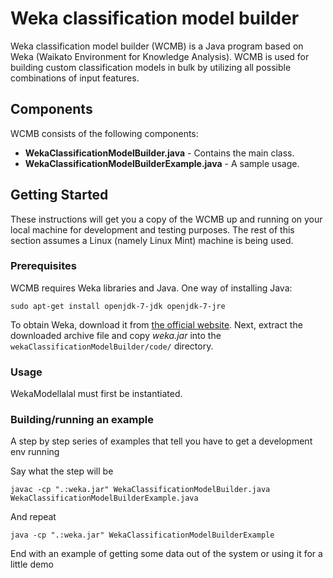 # Weka classification model builder

Weka classification model builder (WCMB) is a Java program based on Weka (Waikato Environment for Knowledge Analysis). WCMB is used for building custom classification models in bulk by utilizing all possible combinations of input features.

## Components

WCMB consists of the following components:

* **WekaClassificationModelBuilder.java** - Contains the main class.
* **WekaClassificationModelBuilderExample.java** - A sample usage.

## Getting Started

These instructions will get you a copy of the WCMB up and running on your local machine for development and testing purposes. The rest of this section assumes a Linux (namely Linux Mint) machine is being used.

### Prerequisites

WCMB requires Weka libraries and Java. One way of installing Java:

```
sudo apt-get install openjdk-7-jdk openjdk-7-jre
```

To obtain Weka, download it from [the official website](http://www.cs.waikato.ac.nz/ml/weka/downloading.html). Next, extract the downloaded archive file and copy *weka.jar* into the `wekaClassificationModelBuilder/code/` directory.

### Usage

WekaModellalal must first be instantiated.

### Building/running an example

A step by step series of examples that tell you have to get a development env running

Say what the step will be

```
javac -cp ".:weka.jar" WekaClassificationModelBuilder.java WekaClassificationModelBuilderExample.java
```

And repeat

```
java -cp ".:weka.jar" WekaClassificationModelBuilderExample
```

End with an example of getting some data out of the system or using it for a little demo